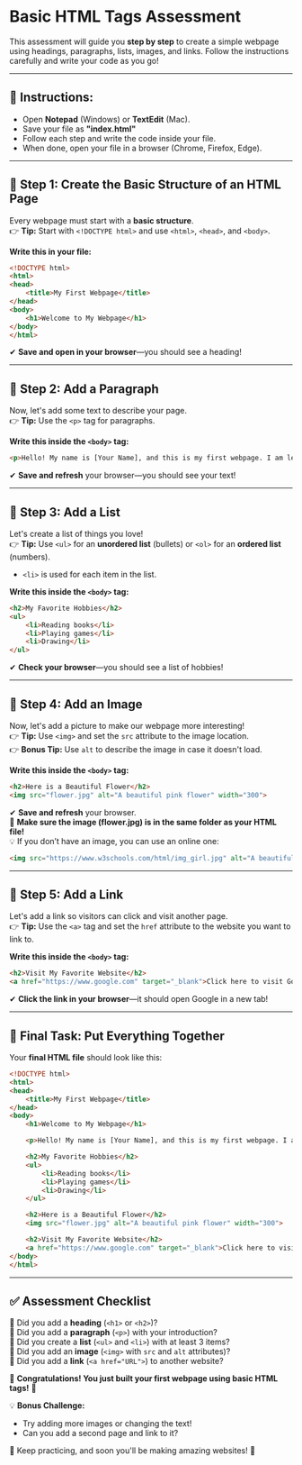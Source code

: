 # **Basic HTML Tags Assessment**  
This assessment will guide you **step by step** to create a simple webpage using headings, paragraphs, lists, images, and links. Follow the instructions carefully and write your code as you go!  

---

## **📝 Instructions:**  
- Open **Notepad** (Windows) or **TextEdit** (Mac).  
- Save your file as **"index.html"**  
- Follow each step and write the code inside your file.  
- When done, open your file in a browser (Chrome, Firefox, Edge).  

---

## **🌟 Step 1: Create the Basic Structure of an HTML Page**  
Every webpage must start with a **basic structure**.  
👉 **Tip:** Start with `<!DOCTYPE html>` and use `<html>`, `<head>`, and `<body>`.  

**Write this in your file:**  
```html
<!DOCTYPE html>
<html>
<head>
    <title>My First Webpage</title>
</head>
<body>
    <h1>Welcome to My Webpage</h1>
</body>
</html>
```
✔ **Save and open in your browser**—you should see a heading!

---

## **🌟 Step 2: Add a Paragraph**  
Now, let's add some text to describe your page.  
👉 **Tip:** Use the `<p>` tag for paragraphs.  

**Write this inside the `<body>` tag:**  
```html
<p>Hello! My name is [Your Name], and this is my first webpage. I am learning HTML and it's really fun!</p>
```
✔ **Save and refresh** your browser—you should see your text!

---

## **🌟 Step 3: Add a List**  
Let's create a list of things you love!  
👉 **Tip:** Use `<ul>` for an **unordered list** (bullets) or `<ol>` for an **ordered list** (numbers).  
- `<li>` is used for each item in the list.  

**Write this inside the `<body>` tag:**  
```html
<h2>My Favorite Hobbies</h2>
<ul>
    <li>Reading books</li>
    <li>Playing games</li>
    <li>Drawing</li>
</ul>
```
✔ **Check your browser**—you should see a list of hobbies!

---

## **🌟 Step 4: Add an Image**  
Now, let's add a picture to make our webpage more interesting!  
👉 **Tip:** Use `<img>` and set the `src` attribute to the image location.  
👉 **Bonus Tip:** Use `alt` to describe the image in case it doesn't load.  

**Write this inside the `<body>` tag:**  
```html
<h2>Here is a Beautiful Flower</h2>
<img src="flower.jpg" alt="A beautiful pink flower" width="300">
```
✔ **Save and refresh** your browser.  
📌 **Make sure the image (flower.jpg) is in the same folder as your HTML file!**  
💡 If you don’t have an image, you can use an online one:  
```html
<img src="https://www.w3schools.com/html/img_girl.jpg" alt="A beautiful girl">
```

---

## **🌟 Step 5: Add a Link**  
Let's add a link so visitors can click and visit another page.  
👉 **Tip:** Use the `<a>` tag and set the `href` attribute to the website you want to link to.  

**Write this inside the `<body>` tag:**  
```html
<h2>Visit My Favorite Website</h2>
<a href="https://www.google.com" target="_blank">Click here to visit Google</a>
```
✔ **Click the link in your browser**—it should open Google in a new tab!

---

## **🎯 Final Task: Put Everything Together**  
Your **final HTML file** should look like this:  
```html
<!DOCTYPE html>
<html>
<head>
    <title>My First Webpage</title>
</head>
<body>
    <h1>Welcome to My Webpage</h1>

    <p>Hello! My name is [Your Name], and this is my first webpage. I am learning HTML and it's really fun!</p>

    <h2>My Favorite Hobbies</h2>
    <ul>
        <li>Reading books</li>
        <li>Playing games</li>
        <li>Drawing</li>
    </ul>

    <h2>Here is a Beautiful Flower</h2>
    <img src="flower.jpg" alt="A beautiful pink flower" width="300">

    <h2>Visit My Favorite Website</h2>
    <a href="https://www.google.com" target="_blank">Click here to visit Google</a>
</body>
</html>
```

---

## **✅ Assessment Checklist**
🔲 Did you add a **heading** (`<h1>` or `<h2>`)?  
🔲 Did you add a **paragraph** (`<p>`) with your introduction?  
🔲 Did you create a **list** (`<ul>` and `<li>`) with at least 3 items?  
🔲 Did you add an **image** (`<img>` with `src` and `alt` attributes)?  
🔲 Did you add a **link** (`<a href="URL">`) to another website?  

🎉 **Congratulations! You just built your first webpage using basic HTML tags!** 🎉  

💡 **Bonus Challenge:**  
- Try adding more images or changing the text!  
- Can you add a second page and link to it?  

🚀 Keep practicing, and soon you'll be making amazing websites! 🌟
